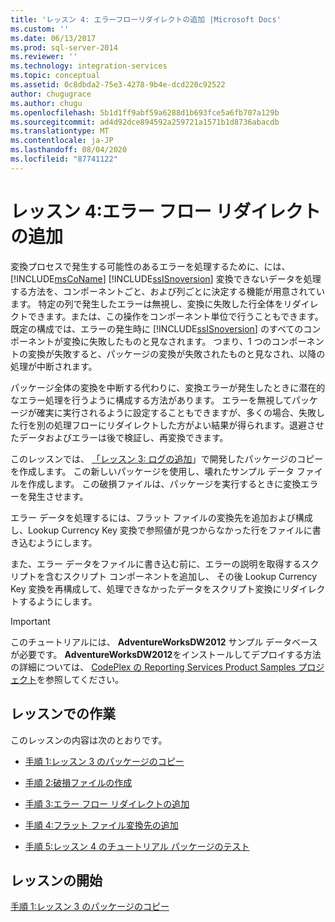 ```yaml
---
title: 'レッスン 4: エラーフローリダイレクトの追加 |Microsoft Docs'
ms.custom: ''
ms.date: 06/13/2017
ms.prod: sql-server-2014
ms.reviewer: ''
ms.technology: integration-services
ms.topic: conceptual
ms.assetid: 0c8dbda2-75e3-4278-9b4e-dcd220c92522
author: chugugrace
ms.author: chugu
ms.openlocfilehash: 5b1d1ff9abf59a6288d1b693fce5a6fb707a129b
ms.sourcegitcommit: ad4d92dce894592a259721a1571b1d8736abacdb
ms.translationtype: MT
ms.contentlocale: ja-JP
ms.lasthandoff: 08/04/2020
ms.locfileid: "87741122"
---
```

# <a name="lesson-4-adding-error-flow-redirection"></a>レッスン 4:エラー フロー リダイレクトの追加
  変換プロセスで発生する可能性のあるエラーを処理するために、には、 [!INCLUDE[msCoName](../includes/msconame-md.md)] [!INCLUDE[ssISnoversion](../includes/ssisnoversion-md.md)] 変換できないデータを処理する方法を、コンポーネントごと、および列ごとに決定する機能が用意されています。 特定の列で発生したエラーは無視し、変換に失敗した行全体をリダイレクトできます。または、この操作をコンポーネント単位で行うこともできます。 既定の構成では、エラーの発生時に [!INCLUDE[ssISnoversion](../includes/ssisnoversion-md.md)] のすべてのコンポーネントが変換に失敗したものと見なされます。 つまり、1 つのコンポーネントの変換が失敗すると、パッケージの変換が失敗されたものと見なされ、以降の処理が中断されます。  
  
 パッケージ全体の変換を中断する代わりに、変換エラーが発生したときに潜在的なエラー処理を行うように構成する方法があります。 エラーを無視してパッケージが確実に実行されるように設定することもできますが、多くの場合、失敗した行を別の処理フローにリダイレクトした方がよい結果が得られます。退避させたデータおよびエラーは後で検証し、再変換できます。  
  
 このレッスンでは、 [「レッスン 3: ログの追加](lesson-3-add-logging-with-ssis.md)」で開発したパッケージのコピーを作成します。 この新しいパッケージを使用し、壊れたサンプル データ ファイルを作成します。 この破損ファイルは、パッケージを実行するときに変換エラーを発生させます。  
  
 エラー データを処理するには、フラット ファイルの変換先を追加および構成し、Lookup Currency Key 変換で参照値が見つからなかった行をファイルに書き込むようにします。  
  
 また、エラー データをファイルに書き込む前に、エラーの説明を取得するスクリプトを含むスクリプト コンポーネントを追加し、 その後 Lookup Currency Key 変換を再構成して、処理できなかったデータをスクリプト変換にリダイレクトするようにします。  
  
> [!IMPORTANT]  
>  このチュートリアルには、 **AdventureWorksDW2012** サンプル データベースが必要です。 **AdventureWorksDW2012**をインストールしてデプロイする方法の詳細については、 [CodePlex の Reporting Services Product Samples プロジェクト](https://go.microsoft.com/fwlink/p/?LinkId=526910)を参照してください。  
  
## <a name="tasks-in-lesson"></a>レッスンでの作業  
 このレッスンの内容は次のとおりです。  
  
-   [手順 1:レッスン 3 のパッケージのコピー](lesson-4-1-copying-the-lesson-3-package.md)  
  
-   [手順 2:破損ファイルの作成](lesson-4-2-creating-a-corrupted-file.md)  
  
-   [手順 3:エラー フロー リダイレクトの追加](lesson-4-3-adding-error-flow-redirection.md)  
  
-   [手順 4:フラット ファイル変換先の追加](lesson-4-4-adding-a-flat-file-destination.md)  
  
-   [手順 5:レッスン 4 のチュートリアル パッケージのテスト](lesson-4-5-testing-the-lesson-4-tutorial-package.md)  
  
## <a name="start-the-lesson"></a>レッスンの開始  
 [手順 1:レッスン 3 のパッケージのコピー](lesson-4-1-copying-the-lesson-3-package.md)  
  
  

